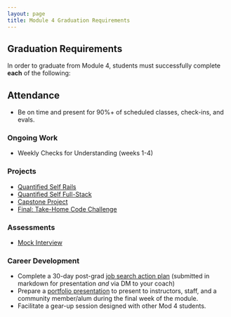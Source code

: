 ```yaml
---
layout: page
title: Module 4 Graduation Requirements
---
```


## Graduation Requirements

In order to graduate from Module 4, students must successfully complete **each** of the following:

## Attendance

* Be on time and present for 90%+ of scheduled classes, check-ins, and evals.

### Ongoing Work

* Weekly Checks for Understanding (weeks 1-4)

### Projects

* [Quantified Self Rails ](./projects/quantified-self/quantified_self_rails)
* [Quantified Self Full-Stack](./projects/quantified-self/quantified_self_full_stack)
* [Capstone Project](./capstone_project_overview)
* [Final: Take-Home Code Challenge](./link-coming)

### Assessments

* [Mock Interview](./mock_interview_assessment)

### Career Development

* Complete a 30-day post-grad [job search action plan](https://github.com/turingschool/career-development-curriculum/blob/master/module_four/post_grad_plan.md) (submitted in markdown for presentation _and_ via DM to your coach)
* Prepare a [portfolio presentation](./portfolio) to present to instructors, staff, and a community member/alum during the final week of the module.
* Facilitate a gear-up session designed with other Mod 4 students.
